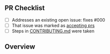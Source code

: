 <!-- 👋 Hi, thanks for sending a PR to LearningTypescript! 💖.
Please fill out all fields below and make sure each item is true and [x] checked.
Otherwise we may not be able to review your PR. -->

## PR Checklist

- [ ] Addresses an existing open issue: fixes #000
- [ ] That issue was marked as [accepting prs](https://github.com/LearningTypeScript/projects/issues?q=is%3Aopen+is%3Aissue+label%3A%22accepting+prs%22)
- [ ] Steps in [CONTRIBUTING.md](https://github.com/LearningTypescript/projects/blob/main/CONTRIBUTING.md) were taken

## Overview

<!-- Description of what is changed and how the code change does that. -->
